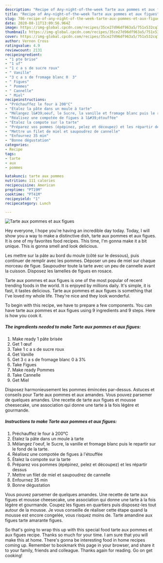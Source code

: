 ```yaml
---
description: "Recipe of Any-night-of-the-week Tarte aux pommes et aux figues"
title: "Recipe of Any-night-of-the-week Tarte aux pommes et aux figues"
slug: 786-recipe-of-any-night-of-the-week-tarte-aux-pommes-et-aux-figues
date: 2020-08-11T13:09:56.964Z
image: https://img-global.cpcdn.com/recipes/35ce27d96df963a5/751x532cq70/tarte-aux-pommes-et-aux-figues-photo-principale-de-la-recette.jpg
thumbnail: https://img-global.cpcdn.com/recipes/35ce27d96df963a5/751x532cq70/tarte-aux-pommes-et-aux-figues-photo-principale-de-la-recette.jpg
cover: https://img-global.cpcdn.com/recipes/35ce27d96df963a5/751x532cq70/tarte-aux-pommes-et-aux-figues-photo-principale-de-la-recette.jpg
author: Vernon Cross
ratingvalue: 4.9
reviewcount: 2131
recipeingredient:
- "1 pte brise"
- "1 uf"
- "1 c a s de sucre roux"
- " Vanille"
- "3 c a s de fromage blanc 0  3"
- " Figues"
- " Pommes"
- " Cannelle"
- " Miel"
recipeinstructions:
- "Préchauffez le four à 200°C"
- "Étalez la pâte dans un moule à tarte"
- "Mélangez l&#39;oeuf, le Sucre, la vanille et fromage blanc puis le repartir sur le fond de la tarte."
- "Réalisez une compotée de figues à l&#39;étouffée"
- "Étalez la compote sur la tarte"
- "Préparez vos pommes (épépinez, pelez et découpez) et les répartir dessus"
- "Mettre un filet de miel et saupoudrez de cannelle"
- "Enfournez 35 min"
- "Bonne dégustation"
categories:
- Recipe
tags:
- tarte
- aux
- pommes

katakunci: tarte aux pommes 
nutrition: 111 calories
recipecuisine: American
preptime: "PT19M"
cooktime: "PT41M"
recipeyield: "1"
recipecategory: Lunch

---
```



![Tarte aux pommes et aux figues](https://img-global.cpcdn.com/recipes/35ce27d96df963a5/751x532cq70/tarte-aux-pommes-et-aux-figues-photo-principale-de-la-recette.jpg)

Hey everyone, I hope you're having an incredible day today. Today, I will show you a way to make a distinctive dish, tarte aux pommes et aux figues. It is one of my favorites food recipes. This time, I'm gonna make it a bit unique. This is gonna smell and look delicious.

Les mettre sur la pâte au bord du moule (côté sur le dessous), puis continuer de remplir avec les pommes. Déposer un peu de miel sur chaque morceau de figue. Saupoudrer toute la tarte avec un peu de cannelle avant la cuisson. Disposez les lamelles de figues en rosace.

Tarte aux pommes et aux figues is one of the most popular of recent trending foods in the world. It is enjoyed by millions daily. It's simple, it is fast, it tastes delicious. Tarte aux pommes et aux figues is something that I've loved my whole life. They're nice and they look wonderful.


To begin with this recipe, we have to prepare a few components. You can have tarte aux pommes et aux figues using 9 ingredients and 9 steps. Here is how you cook it.

<!--inarticleads1-->

##### The ingredients needed to make Tarte aux pommes et aux figues:

1. Make ready 1 pâte brisée
1. Get 1 œuf
1. Take 1 c a s de sucre roux
1. Get  Vanille
1. Get 3 c a s de fromage blanc 0 à 3%
1. Take  Figues
1. Make ready  Pommes
1. Take  Cannelle
1. Get  Miel


Disposez harmonieusement les pommes émincées par-dessus. Astuces et conseils pour Tarte aux pommes et aux amandes. Vous pouvez parsemer de quelques amandes. Une recette de tarte aux figues et mousse cheesecake, une association qui donne une tarte à la fois légère et gourmande. 

<!--inarticleads2-->

##### Instructions to make Tarte aux pommes et aux figues:

1. Préchauffez le four à 200°C
1. Étalez la pâte dans un moule à tarte
1. Mélangez l&#39;oeuf, le Sucre, la vanille et fromage blanc puis le repartir sur le fond de la tarte.
1. Réalisez une compotée de figues à l&#39;étouffée
1. Étalez la compote sur la tarte
1. Préparez vos pommes (épépinez, pelez et découpez) et les répartir dessus
1. Mettre un filet de miel et saupoudrez de cannelle
1. Enfournez 35 min
1. Bonne dégustation


Vous pouvez parsemer de quelques amandes. Une recette de tarte aux figues et mousse cheesecake, une association qui donne une tarte à la fois légère et gourmande. Coupez les figues en quartiers puis disposez-les tout autour de la mousse. Je vous conseille de réaliser cette étape quand la mousse est encore congelée, vous risquez moins de. Tarte amandine aux figues tarte amarante figues. 

So that's going to wrap this up with this special food tarte aux pommes et aux figues recipe. Thanks so much for your time. I am sure that you will make this at home. There's gonna be interesting food in home recipes coming up. Remember to bookmark this page in your browser, and share it to your family, friends and colleague. Thanks again for reading. Go on get cooking!
